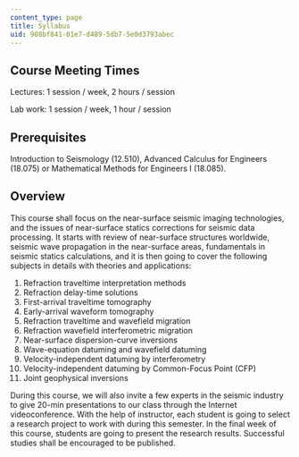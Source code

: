 ```yaml
---
content_type: page
title: Syllabus
uid: 908bf841-01e7-d489-5db7-5e0d3793abec
---
```


Course Meeting Times
--------------------

Lectures: 1 session / week, 2 hours / session

Lab work: 1 session / week, 1 hour / session

Prerequisites
-------------

Introduction to Seismology (12.510), Advanced Calculus for Engineers (18.075) or Mathematical Methods for Engineers I (18.085).

Overview
--------

This course shall focus on the near-surface seismic imaging technologies, and the issues of near-surface statics corrections for seismic data processing. It starts with review of near-surface structures worldwide, seismic wave propagation in the near-surface areas, fundamentals in seismic statics calculations, and it is then going to cover the following subjects in details with theories and applications:

1.  Refraction traveltime interpretation methods
2.  Refraction delay-time solutions
3.  First-arrival traveltime tomography
4.  Early-arrival waveform tomography
5.  Refraction traveltime and wavefield migration
6.  Refraction wavefield interferometric migration
7.  Near-surface dispersion-curve inversions
8.  Wave-equation datuming and wavefield datuming
9.  Velocity-independent datuming by interferometry
10.  Velocity-independent datuming by Common-Focus Point (CFP)
11.  Joint geophysical inversions

During this course, we will also invite a few experts in the seismic industry to give 20-min presentations to our class through the Internet videoconference. With the help of instructor, each student is going to select a research project to work with during this semester. In the final week of this course, students are going to present the research results. Successful studies shall be encouraged to be published.